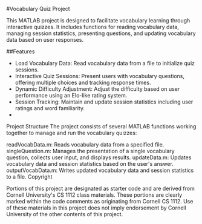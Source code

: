 #Vocabulary Quiz Project

This MATLAB project is designed to facilitate vocabulary learning through interactive quizzes. It includes functions for reading vocabulary data, managing session statistics, presenting questions, and updating vocabulary data based on user responses.

##Features

- Load Vocabulary Data: Read vocabulary data from a file to initialize quiz sessions.
- Interactive Quiz Sessions: Present users with vocabulary questions, offering multiple choices and tracking response times.
- Dynamic Difficulty Adjustment: Adjust the difficulty based on user performance using an Elo-like rating system.
- Session Tracking: Maintain and update session statistics including user ratings and word familiarity.
- 
Project Structure
The project consists of several MATLAB functions working together to manage and run the vocabulary quizzes:

readVocabData.m: Reads vocabulary data from a specified file.
singleQuestion.m: Manages the presentation of a single vocabulary question, collects user input, and displays results.
updateData.m: Updates vocabulary data and session statistics based on the user's answer.
outputVocabData.m: Writes updated vocabulary data and session statistics to a file.
Copyright

Portions of this project are designated as starter code and are derived from Cornell University's CS 1112 class materials. These portions are clearly marked within the code comments as originating from Cornell CS 1112. Use of these materials in this project does not imply endorsement by Cornell University of the other contents of this project.
